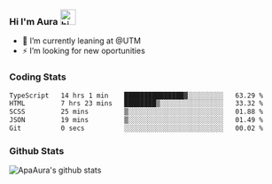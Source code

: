 ### Hi I'm Aura <img src="https://user-images.githubusercontent.com/1303154/88677602-1635ba80-d120-11ea-84d8-d263ba5fc3c0.gif" width="28px" alt="hi">

- 🔭 I’m currently leaning at @UTM
- ⚡ I’m looking for new oportunities


### Coding Stats

<!--START_SECTION:waka-->

```txt
TypeScript   14 hrs 1 min    ███████████████▓░░░░░░░░░   63.29 %
HTML         7 hrs 23 mins   ████████▒░░░░░░░░░░░░░░░░   33.32 %
SCSS         25 mins         ▒░░░░░░░░░░░░░░░░░░░░░░░░   01.88 %
JSON         19 mins         ▒░░░░░░░░░░░░░░░░░░░░░░░░   01.49 %
Git          0 secs          ░░░░░░░░░░░░░░░░░░░░░░░░░   00.02 %
```

<!--END_SECTION:waka-->

### Github Stats

![ApaAura's github stats](https://github-readme-stats.vercel.app/api?username=ApaAura&count_private=true&theme=tokyonight&hide=contribs,prs)
